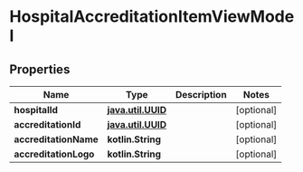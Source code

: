 
# HospitalAccreditationItemViewModel

## Properties
Name | Type | Description | Notes
------------ | ------------- | ------------- | -------------
**hospitalId** | [**java.util.UUID**](java.util.UUID.md) |  |  [optional]
**accreditationId** | [**java.util.UUID**](java.util.UUID.md) |  |  [optional]
**accreditationName** | **kotlin.String** |  |  [optional]
**accreditationLogo** | **kotlin.String** |  |  [optional]



